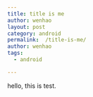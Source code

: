 ```yaml
---
title: title is me
author: wenhao
layout: post
category: android
permalink:  /title-is-me/
author: wenhao
tags: 
  - android

---
```



hello, this is test.
